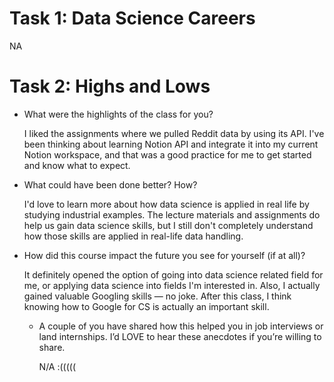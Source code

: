 # Task 1: Data Science Careers

NA


# Task 2: Highs and Lows

- What were the highlights of the class for you?
    
    I liked the assignments where we pulled Reddit data by using its API. I've been thinking about learning Notion API and integrate it into my current Notion workspace, and that was a good practice for me to get started and know what to expect.
    
- What could have been done better? How?
    
    I'd love to learn more about how data science is applied in real life by studying industrial examples. The lecture materials and assignments do help us gain data science skills, but I still don't completely understand how those skills are applied in real-life data handling. 
    
- How did this course impact the future you see for yourself (if at all)?
    
    It definitely opened the option of going into data science related field for me, or applying data science into fields I'm interested in. Also, I actually gained valuable Googling skills — no joke. After this class, I think knowing how to Google for CS is actually an important skill.
    
    - A couple of you have shared how this helped you in job interviews or land internships. I’d LOVE to hear these anecdotes if you’re willing to share.
        
        N/A :(((((
